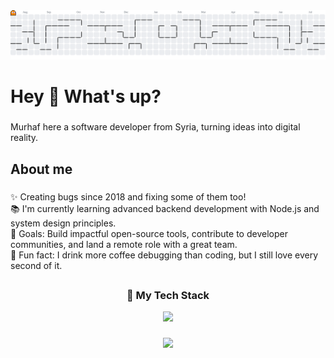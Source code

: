 <picture>
  <source media="(prefers-color-scheme: dark)" srcset="https://raw.githubusercontent.com/MurhaftoX/MurhaftoX/output/pacman-contribution-graph-dark.svg">
  <source media="(prefers-color-scheme: light)" srcset="https://raw.githubusercontent.com/MurhaftoX/MurhaftoX/output/pacman-contribution-graph.svg">
  <img alt="pacman contribution graph" src="https://raw.githubusercontent.com/MurhaftoX/MurhaftoX/output/pacman-contribution-graph.svg">
</picture>

###

<h1 align="left">Hey 👋 What's up?</h1>

###

<p align="left">Murhaf here a software developer from Syria, turning ideas into digital reality.</p>

###

<h2 align="left">About me</h2>

###

<p align="left">✨ Creating bugs since 2018 and fixing some of them too!<br>📚 I'm currently learning advanced backend development with Node.js and system design principles.<br>🎯 Goals: Build impactful open-source tools, contribute to developer communities, and land a remote role with a great team.<br>🎲 Fun fact: I drink more coffee debugging than coding, but I still love every second of it.</p>

###

<h2 align="left">

###

<div align="center">
  <h3>🚀 My Tech Stack</h3>
  <p>
    <img src="https://skillicons.dev/icons?i=js,ts,react,nextjs,storybook,nodejs,nestjs,jest,discord,docker,flutter,androidstudio,canva,firebase,github,gcp,html,mysql,wordpress" />
  </p>
</div>

###

<div align="center">
  <img height="200" src="https://files.catbox.moe/8e00qx.webp" />
</div>

###
